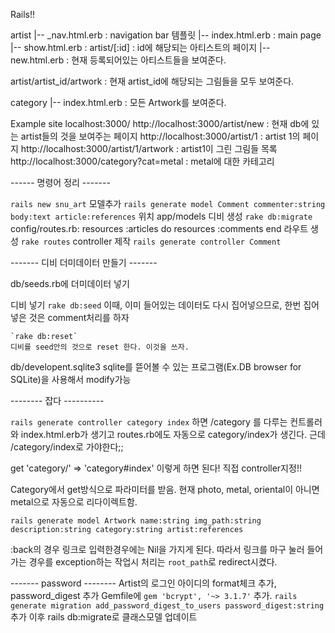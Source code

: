 Rails!!

artist
  |-- _nav.html.erb : navigation bar 템플릿
  |-- index.html.erb : main page
  |-- show.html.erb : artist/[:id] : id에 해당되는 아티스트의 페이지
  |-- new.html.erb : 현재 등록되어있는 아티스트들을 보여준다.
  
artist/artist_id/artwork : 현재 artist_id에 해당되는 그림들을 모두 보여준다.

category
  |-- index.html.erb : 모든 Artwork를 보여준다.

Example site
localhost:3000/
http://localhost:3000/artist/new : 현재 db에 있는 artist들의 것을 보여주는 페이지 
http://localhost:3000/artist/1 : artist 1의 페이지
http://localhost:3000/artist/1/artwork : artist1이 그린 그림들 목록
http://localhost:3000/category?cat=metal : metal에 대한 카테고리



------ 명령어 정리 -------

`rails new snu_art`
모델추가
	`rails generate model Comment commenter:string body:text article:references`
    위치 app/models
디비 생성
	`rake db:migrate`
config/routes.rb:
	resources :articles do
		resources :comments
	end
라우트 생성
	`rake routes`
controller 제작
	`rails generate controller Comment`
    
------- 디비 더미데이터 만들기 -------

db/seeds.rb에 더미데이터 넣기

디비 넣기
	`rake db:seed`
    이때, 이미 들어있는 데이터도 다시 집어넣으므로, 한번 집어 넣은 것은 comment처리를 하자
    
	`rake db:reset`
    디비를 seed안의 것으로 reset 한다. 이것을 쓰자.

db/developent.sqlite3
  sqlite를 뜯어볼 수 있는 프로그램(Ex.DB browser for SQLite)을 사용해서 modify가능


-------- 잡다 ----------

`rails generate controller category index` 하면 /category 를 다루는 컨트롤러와 index.html.erb가 생기고 routes.rb에도 자동으로 category/index가 생긴다. 근데 /category/index로 가야한다;;

get 'category/' => 'category#index' 이렇게 하면 된다! 직접 controller지정!!

Category에서 get방식으로 파라미터를 받음. 현재 photo, metal, oriental이 아니면 metal으로 자동으로 리다이렉트함.


`rails generate model Artwork name:string img_path:string description:string category:string artist:references`

:back의 경우 링크로 입력한경우에는 Nil을 가지게 된다. 따라서 링크를 마구 눌러 들어가는 경우를 exception하는 작업시 처리는 `root_path`로 redirect시켰다.

------- password --------
Artist의 로그인 아이디의 format체크 추가, password_digest 추가
Gemfile에  `gem 'bcrypt', '~> 3.1.7'` 추가.
`rails generate migration add_password_digest_to_users password_digest:string`추가
이후 rails db:migrate로 클래스모델 업데이트

